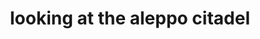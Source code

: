 ---
title: "looking at the aleppo citadel"
layout: work_page
img: "lookingatthealeppocitadel.jpg"
thumbnailimg: "lookingatthealeppocitadel-thumbnail.jpg"
medium: "oil on wood"
dimensions: "24 x 72 inches"
year: 2024
available: true
grow: 2
---